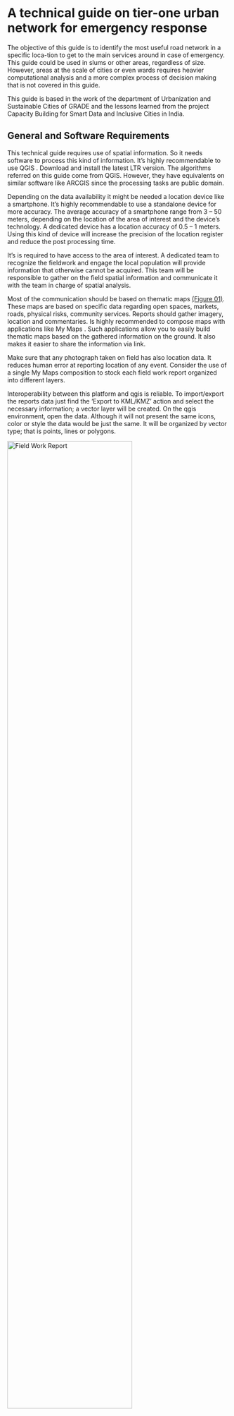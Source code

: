 # A technical guide on tier-one urban network for emergency response
The objective of this guide is to identify the most useful road network in a specific loca-tion to get to the main services around in case of emergency. This guide could be used in slums or other areas, regardless of size. However, areas at the scale of cities or even wards requires heavier computational analysis and a more complex process of decision making that is not covered in this guide.

This guide is based in the work of the department of Urbanization and Sustainable Cities  of GRADE and the lessons learned from the project Capacity Building for Smart Data and Inclusive Cities in India. 

## General and Software Requirements
This technical guide requires use of spatial information. So it needs software to process this kind of information. It’s highly recommendable to use QGIS . Download and install the latest LTR version. The algorithms referred on this guide come from QGIS. However, they have equivalents on similar software like ARCGIS since the processing tasks are public domain. 

Depending on the data availability it might be needed a location device like a smartphone. It’s highly recommendable to use a standalone device for more accuracy. The average accuracy of a smartphone range from 3 – 50 meters, depending on the location of the area of interest and the device’s technology. A dedicated device has a location accuracy of 0.5 – 1 meters. Using this kind of device will increase the precision of the location register and reduce the post processing time.

It’s is required to have access to the area of interest. A dedicated team to recognize the fieldwork and engage the local population will provide information that otherwise cannot be acquired. This team will be responsible to gather on the field spatial information and communicate it with the team in charge of spatial analysis. 

Most of the communication should be based on thematic maps [(Figure 01)][1]. These maps are based on specific data regarding open spaces, markets, roads, physical risks, community services. Reports should gather imagery, location and commentaries. Is highly recommended to compose maps with applications like My Maps . Such applications allow you to easily build thematic maps based on the gathered information on the ground. It also makes it easier to share the information via link. 

Make sure that any photograph taken on field has also location data. It reduces human error at reporting location of any event. Consider the use of a single My Maps composition to stock each field work report organized into different layers.

Interoperability between this platform and qgis is reliable. To import/export the reports data just find the ‘Export to KML/KMZ’ action and select the necessary information; a vector layer will be created. On the qgis environment, open the data. Although it will not present the same icons, color or style the data would be just the same. It will be organized by vector type; that is points, lines or polygons.

<img src="/figs/fig01.jpg" alt="Field Work Report" width="75%"/>

## Major tasks and workflow
There are 10 major task involved in this guide. Some of them are independent and some others are interdependent. [(Figure 02)][2] represents the most efficient interaction between them. In the graph, the task are organized so that it could produce an outcome as fast as possible. Use this workflow schema to take advantage of the independency among task and stay ahead in the project’s development. However, organizational or environmental factors might affect the flow of information. Use alternatives responding to the project’s environment.

<img src="/figs/fig02.jpg" alt="Suggested Work Flow" width="75%"/>

## Spatial scope definition
Defining the spatial scope means to decide the extension of the urban area that will be covered. This location, from now on called area of interest, should be easily identifiable. Use land administration information or toponym to identify the spatial shape of this place. A simple query [(Figure 3)][3] on any map online service like Google Maps , Bing  or Open Street Maps  will provide a quick idea of it.

<img src="/figs/fig03.jpg" alt="Boundaries of an AOI found on Google Maps" width="75%"/>

Identify socio spatial divisions inside the area of interest. That is non visible borders based on social features like economic status, familiarity, foundation or any other singularity. Make sure you have this data since it will be needed to address the allocation of some services. If this information is not easily available through any geospatial database (public or from any government agency) it must be consulted on field surveys.

## Terrain data acquisition
Acquire a digital elevation model for the area of interest. This might be acquired from the USGS Earth Explorer  platform. Find the mission SRTM  dataset, and find the most recent capture of the area of interest. Another characteristic to consider is resolution; a recommended one is 1 arc-second or 30m. Other sources of information might be the Copernicus Open Access Hub.

The DEM will be the main source of information to derive morphological and hydrological analysis. As the DEM provided by any platform would cover a bigger size area than the area of interest, it is required to clip it to a more practical size [(Figure 4)][4] in order to make processing faster. Use the ‘Clip raster by extend’ algorithm from the GDAL  modules; find this and any other algorithm on the Processing Toolbox.

<img src="/figs/fig04.jpg" alt="DEM covering the area of Bhopal (Madhya Pradesh, India)" width="75%"/>

## Hydrological analysis
The hydrological analysis is composed by two calculus derived from the DEM. The Terrain Wetness Index and the Stream Power Index. The Terrain Wetness Index (TWI) provides a relative score showing the areas where the terrain is most probable to accumulate water. It’s defined as: 
(pending figure)

In the QGIS environment, apply the next sequence of algorithms to calculate it: Use the ‘Flow Accumulation’ algorithm from the SAGA  modules; apply it to the DEM clip. The result is the local upslope catchment area (UCA). The local slope is calculated with the native ‘Slope’ algorithm; it should be transformed into radians. But first, the 0 values corrected since it would induce error when calculating natural logarithm; add 0.001 to the slope values.

Then, multiply the modified slope value 0.01745 times. In order to do this, use the ‘Raster Calculator’ algorithm; use it for any raster algebra operation. Finally, calculate the log normal function. The UCA must be multiplied by the X and Y values of raster pixel dimensions.

The TWI [(Figure 5)][6] must be classified in 5 categories; quantile classification is suggested. Consider priority one or more classes of highest value. Use gathered information from field or imagery to make an informed and coherent prioritization.

<img src="/figs/fig05.gif" alt="DEM and TWI (from left to right)" width="75%"/>

The Stream Power Index (SPI) provides a relative score to potential flow erosion. It shows areas where fluids are more probable to have more velocity, hence endangering dwells. It’s defined as: ((pending))

In the QGIS environment, use both the UCA and SR previously calculated. Proceed to multiply them; also multiply times the X and Y values of raster pixel dimensions. As before, use the ‘Raster Calculator’ algorithm.

The SPI (Figure 6) must be classified in 5 categories; quantile classification is suggested. Consider priority one or more classes of highest value. Use gathered information from field or imagery to make an informed and coherent prioritization. 

Both the TWI and SPI will be used to identify the most compromised roads and places on the area of interest. If other sources of hydrological data are available, even better. Especially if those data are based on actual records of flooding or precipitation. Other calculus based on remote sensing imagery are also recommended; apply this if there is data available for before and after a referential flood event.

## Morphological analysis
The slope is a measure of inclination of the terrain. It’s also a derivate product of the DEM. The calculus provides an inclination value at any given area. It shows where inclination could be compromising dwells. In the QGIS environment (Figure 7), apply the GDAL algorithm ‘Slope’ to calculate it. Most GIS software have a native algorithm for slopes since it’s a basic calculation. Consider that slope units might be expressed as degree, radians or even percent.

Use a benchmark value  to identify areas where there could be any risk related to slope. That value should be used to identify areas where the slope value is below or above the value, ergo at risk or not. The areas above the benchmark value should be prioritized. Use gathered information from field or imagery to make an informed and coherent decision. Also consider that the units from your slope calculation correlates to the benchmark value.

## Urban and Land Administration Data acquisition
In order to analyze spatial data it is necessary to gather as much geo-referenced information as possible. This project requires four types of data at least. Administrative boundaries like wards, slums or other known areas should be collected from government agencies like the Department of Science & Technology; it’s common that District Geo-portals (Figure 8) allow to visualize spatial information. Make a formal request of information, get an alternative source of information or even scrap it. 

The other three types of information are road network, water bodies and services. Which could be gathered quickly from open sources like Geofabrik . Once the data has been collected, the gaps of information should be identified and completed. Particularly for urban network information.

Complete the gaps with data from multiple sources like remote sensing imagery, spatial surveys or even government agencies. Depending on the case, it might be necessary to buy the data from a third party organization like Image Hunter . Producing the information might be a choice if there is a drone survey provider on the area. In both cases, the imagery will be used as a reference to add the new road information manually. That is, drawing each road as precisely as possible.

However, a field survey dedicated to road network data might cover the gaps of information and other aspects. This is done by walking around the area with a tracking device. Using the GPS from a smartphone is possible but is highly recommended to use a standalone GPS device for accuracy.

Once the information has been produced (Figure 9), combine all those layers into a single one. Then, prepare the improved urban network for spatial analysis. That is, process it so that is has the next characteristic:

-	A line feature for each piece of road between corner to corner of the streets. 
-	A line feature represents a road regardless if road is bidirectional or not.

## Field work
Make exploratory walks to recognize major features in the area like roads, open areas, services of any kind, location of local leaders, local government agencies, water bodies or any other natural feature. Acquire on the field information of the most important uses. Identify them by talking to community members and leaders. Arrange a meeting if necessary.

Use categories to classify the data (Figure 10). The following might be useful for any situation: health services, groceries or food providers, waste collection, community public services, places of worship or temples, and parks or open spaces.

Identify the priority places among all of them. Focus groups or participatory techniques will help you identify the hierarchy in each category; which must be based on use intensity.

## Compromised Roads Identification
Use the updated Road Network to juxtapose the hydrological and morphological analysis (Figure 11). Make a visual observation to identify intersections and evaluate how much length of roads are compromised to represent a real risk. Once the compromise roads are identified, these observations will be used to improve the tier one network. 

This is mandatory since otherwise the analysis would produce inaccurate results. Remember to get in contact with the government agency that manages this information; it might reduce the amount of efforts on this task.

## Shortest Distance Network to Services
For every class of service or main use that has been previously prioritized, you should calculate a shortest distance network. A shortest distance network connects a pair of data points with another set of points in the most efficient way. One data set must be a priority class service. It means that this calculus must be repeated for each of class. The other data set will the same for all calculus.

This data set should contain the points with the lowest score in the network’s hierarchy. Those points are connected to the network by one road. This score is called degree of centrality , which is defined as the number of links incident upon a node. In the QGIS environment (Figure 12), apply the ‘v.net.centrality’ algorithm; which is a GRASS  module used to calculate the degree of centrality (also known as Cd) and other centrality measurements.

Once the degree of centrality is calculated, the ones with lowest score must be selected. This is achieved by using the ‘Select Features’ action. Write the minimum value available from the degree of centrality column. Depending on the number of vertex of the network, the values would be different from the example (Figure 13). However, if the network was cleaned as described before, it should have no more than 5 different values; each one for each degree.

To calculate the shortest distance path use the ‘v.net.distance’ algorithm, it’s another module from the GRASS library. It requires three data inputs, which corresponds to the starting point of the shortest path, the end points, and the network that contains both datasets. Use as ‘Input Vector from Points Layers’ the previously calculated nodes with minimum Cd, use as ‘Input Vector to Layer’ the prioritize nodes from each one of the use categories, and as the ‘Input Vector Line Layer’ the updated version of the network.

Once each calculus is done, clean each result by eliminating duplicity of features in each network. Use the ‘Extract by Location’ native algorithm to select any feature from the updated network with each result from the ‘v.net.distance’ calculus. This algorithm will produce a new layer without any duplicated feature. Make sure that the ‘Geometric Predicate’ for all cases is ‘Overlap’; otherwise other roads will be added or discarded.

Then all the networks should be combined into one single network containing all shortest distance networks. Use the ‘Merge vector layer’ algorithm from the Processing Toolbox. Then, as in the previous networks, eliminating duplicates is necessary. Use the same procedure as before.

The combined network is a subset of the main one (Figure 14). It contains all shortest path to any service from the weakest points in the main network. However is not optimized yet, as it present redundancies among services from different classes that are near. Therefore, a tier one network should be calculated.

## Steiner Tree
A Steiner tree  is an optimization solution for networks. It identifies the most efficient way to communicate a subset of nodes inside a network. This algorithm will be used to connect the nodes with the highest score in the network’s hierarchy. But this time, the centrality measure must be the betweenness centrality   (also known as Cb). Its calculus follows the same ‘v.net.centrality’ algorithm as before. To identify the nodes with the highest values, use the ‘Statistics’ Panel and find the lower end of the 4th Quantile (Figure 15).

Those nodes are the most useful among the network; those are needed frequently to get the shortest paths to one node to another. Apply the calculus to the previous network; not to the whole dataset since it would be inaccurate. As in a previous step, the result must be filtered. Use the ‘Select by Feature’ action to identify the nodes with a greater or equal value to the 4th Quantile.

Those nodes will be used to calculate its Steiner Tree. In the qgis environment, apply the ‘v.net.steiner’ algorithms to calculate it. Despite the apparent complexity of this module, the only inputs that are required are the ‘Input Vector Line Layer’ and the ‘Center Point Layer’. Those inputs are the previously obtained network and its nodes with the highest value of centrality Cb. It isn’t required to add any other piece of information. 

The result should be another network subset (Figure 16). This dataset contains few features. It also contains the most valuable roads in term of connectivity. In the next process, this results will be complemented with other roads.

# Optimal Network 1.0
The Optimal Network 1.0 uses the previously calculated Steiner Tree as the main input. The Steiner Tree must be complemented with roads that enhance its connectivity to the outer network of the area of interest (Figure 17). Use the combined network to services to pick the roads that best fit this requirement. Use the knowledge gathered from field work and imagery to decide properly.

Now use the Compromised Roads data to evaluate for alternatives among the current roads of the network. Select alternatives in case extended areas of roads are compromised and whenever is possible.

Evaluate the result by identifying the continuity among roads. A prioritized urban network presents straightness. Consider that turning roads is expensive in term of energy and time consumption. Whenever possible, consider this criteria to make small changes.

## Community Consultation
Present this result to the community and local leaders. Make sure the information is clear for them (Figure 18). Consider the use of one or even more maps to communicate the process of prioritization. Verify a proper use of colors and visual aids like icons. Avoid misleading communication. If this issue is not addressed properly before meetings, it will not be easily solved while debating.

Make sure none of the visual content is somehow offensive. Colors often have different interpretations across cultures. Same as icons; representation of temples is not the same for Christians, Jews or Islamic. Also verify the use of proper language. 

Collect the observations from the discussion. Make sure you have spatial observation. Comments from the community must have spatial information and value judgment. Use participatory tools to make everyone involved as much as possible.

# Optimal Network 2.0
Make the adjustments according to the commentaries from the meetings (Figure 19). Make further consultation with other stakeholders and experts. Present new results and validate them. It is important to address the commentaries from the community and give proper explanation of how their ideas where considered; even if it means to explain why a suggestions wasn’t taken.

## Area of Coverage Identification
A risk management application for area of coverage identification is micro-zoning (Figure 20). Which is based on network classification by proximity to a given service. The ‘v.net.alloc’ algorithm is a GRASS module that classifies a network into subsets corresponding to the closest feature of a give use or service. Which might be used to delimitate micro-zones for temporary shelters, field hospital or food provision. The parameters are an Input Vector Line and Center Point layers.

parameters are an Input Vector Line and Center Point layers.
The results could be processed to derive a polygon for each zone. Since there is not an algorithm for this task, it needs to be done manually. However, a convex hull  is easily computed with the native ‘Convex Hull’ algorithm. Use it as a basis for the polygons or do it from scratch. In any case, fine tune the micro-zones with on the field information.

# Behavioral Study by Place
Once the location of main services is done, further questions about behavior around its location could be addressed. By surveying, observing or counting on community’s knowledge, some of these questions could be addressed. One of the questions is agglomeration (Figure 21). Use intensity beyond safety is identifiable by any of the previous methods. Gather the information and mark the most crowded places. Add more complexity to the selection process if needed. 

Use attributes to add scores, a rank values or a Boolean factor. This might be helpful to filter the points that meet the requirements. The same procedure could be applied to other features like roads, slums or even wards.
This process is also applicable to identify wards based on vulnerability. If census information is available, it could be used to build an index based on the relevant variables for a given case (i.e. water supply, drainage service, household condition, etc.). Use the ‘Field Calculator’ to add variables and summarize them.

## Service Distribution
Waste management is an application of service distribution (Figure 22). It requires the identification of suitable places for waste collections. Use other compatible uses as a proxy of suitability; also considering wind direction as the garbage smells travels and transports unhealthy bacteria. Other criteria is accessibility, defined as useful road infrastructure for waste collector trucks. Use remote sensing imagery or field reports to address the relevant issues. 

If there isn’t any other referential information to distribute services it is possible to segment a network based on their geometrical features. The ‘k-means clustering’ native algorithm divides any vector layer into a given set of clusters. Then use the ‘mean coordinate’ algorithm to identify the center of each part. Although it’s not based on use or any other feature rather than spatial distance, it should provide a starting point to discuss distribution. Furthermore, the center points of each zone might be used to evaluate any proposed spot.

[1]: figs/fig01.jpg
[2]: figs/fig02.jpg
